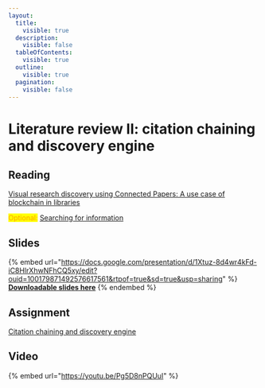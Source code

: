 ```yaml
---
layout:
  title:
    visible: true
  description:
    visible: false
  tableOfContents:
    visible: true
  outline:
    visible: true
  pagination:
    visible: false
---
```


# Literature review II: citation chaining and discovery engine

## Reading

[Visual research discovery using Connected Papers: A use case of blockchain in libraries](https://drive.google.com/open?id=1fzHrLCH7gTgRB2SrUMPAokkHDqmiKj8Q\&usp=drive\_fs)

<mark style="color:orange;">Optional:</mark> [Searching for information](https://drive.google.com/file/d/1sUX4WP\_jBrIx85Y5HxIBg\_aVZI5CbO00/view?usp=sharing)

## Slides

{% embed url="https://docs.google.com/presentation/d/1Xtuz-8d4wr4kFd-iC8HlrXhwNFhCQ5xy/edit?ouid=100179871492576617561&rtpof=true&sd=true&usp=sharing" %}
[**Downloadable slides here**](https://docs.google.com/presentation/d/1Xtuz-8d4wr4kFd-iC8HlrXhwNFhCQ5xy/edit?usp=sharing\&ouid=100179871492576617561\&rtpof=true\&sd=true)
{% endembed %}

## Assignment

[Citation chaining and discovery engine](https://docs.google.com/document/d/1XtyA14W9timoYDiN\_d3D3CpaD3JJexRr?rtpof=true\&usp=drive\_fs)

## Video

{% embed url="https://youtu.be/Pg5D8nPQUuI" %}


